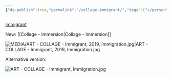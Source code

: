 ```yaml
---
{"dg-publish":true,"permalink":"/collage-immigrant/","tags":["c/person","c/subway","c/letters","collage/year-2019","collage/series/immigration"],"created":"2024-06-28T12:56:49.000-04:00","updated":"2025-09-10T09:09:08.515-04:00"}
---
```



[Immigrant](https://www.instagram.com/p/BwckdvKFDu9/)

New: [[Collage - Immersion\|Collage - Immersion]]

![MEDIA/ART - COLLAGE - Immigrant, 2019, Immigration.jpg|ART - COLLAGE - Immigrant, 2019, Immigration.jpg](/img/user/MEDIA/ART%20-%20COLLAGE%20-%20Immigrant,%202019,%20Immigration.jpg)

Alternative version:

![ART - COLLAGE - Immigrant, Immigration.jpg](/img/user/MEDIA/ART%20-%20COLLAGE%20-%20Immigrant,%20Immigration.jpg)
